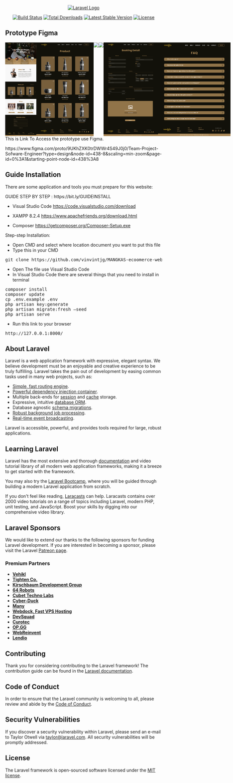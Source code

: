 <p align="center"><a href="https://laravel.com" target="_blank"><img src="https://raw.githubusercontent.com/laravel/art/master/logo-lockup/5%20SVG/2%20CMYK/1%20Full%20Color/laravel-logolockup-cmyk-red.svg" width="400" alt="Laravel Logo"></a></p>

<p align="center">
<a href="https://github.com/laravel/framework/actions"><img src="https://github.com/laravel/framework/workflows/tests/badge.svg" alt="Build Status"></a>
<a href="https://packagist.org/packages/laravel/framework"><img src="https://img.shields.io/packagist/dt/laravel/framework" alt="Total Downloads"></a>
<a href="https://packagist.org/packages/laravel/framework"><img src="https://img.shields.io/packagist/v/laravel/framework" alt="Latest Stable Version"></a>
<a href="https://packagist.org/packages/laravel/framework"><img src="https://img.shields.io/packagist/l/laravel/framework" alt="License"></a>
</p>

## Prototype Figma
<div class="1 -line" style="display: flex;flex-direction: row;align-items: center;">
    <img src="https://github.com/vinvintjg/MANGKAS-ecoomerce-website/blob/main/public/assets/HOME%20PAGE.png" style="height:300px">
    <img src="https://github.com/vinvintjg/MANGKAS-ecoomerce-website/blob/main/public/assets/PRODUCT-PAGE.png" style="height:300px">
    <img src="https://github.com/vinvintjg/MANGKAS-ecoomerce-website/blob/main/public/assets/SHOP-PAGE.png" style="height:300px">
    <img src="https://github.com/vinvintjg/MANGKAS-ecoomerce-website/blob/main/public/assets/SHOP-DETAIL-PAGE.png" style="height:300px">
    <img src="https://github.com/vinvintjg/MANGKAS-ecoomerce-website/blob/main/public/assets/BOOKING-DETAIL.png" style="height:300px">
    <img src="https://github.com/vinvintjg/MANGKAS-ecoomerce-website/blob/main/public/assets/FAQ-Page.png" style="height:300px">
    <div class="2-line" style="display: flex; flex-direction: column; align-items: center;">
        <img src="https://github.com/vinvintjg/MANGKAS-ecoomerce-website/blob/main/public/assets/Contact-Us-Page.png" style="height:150px; width:150px;">
        <img src="https://github.com/vinvintjg/MANGKAS-ecoomerce-website/blob/main/public/assets/LOGIN-PAGE.png" style="height:150px; width:150px;">
    </div>
</div>
This is Link To Access the prototype use Figma.
<p>https://www.figma.com/proto/9UKhZXK0trDWWr4S49J0j0/Team-Project-Sofware-Engineer?type=design&node-id=438-8&scaling=min-zoom&page-id=0%3A1&starting-point-node-id=438%3A8</p>

## Guide Installation
There are some application and tools you must prepare for this website:
<p>GUIDE STEP BY STEP :  https://bit.ly/GUIDEINSTALL</p>

- Visual Studio Code
https://code.visualstudio.com/download

- XAMPP 8.2.4
https://www.apachefriends.org/download.html

- Composer
https://getcomposer.org/Composer-Setup.exe

Step-step Installation:
- Open CMD and select where location document you want to put this file
- Type this in your CMD
<pre>git clone https://github.com/vinvintjg/MANGKAS-ecoomerce-website.git</pre>
- Open The file use Visual Studio Code
- In Visual Studio Code there are several things that you need to install in terminal
<pre>
composer install
composer update
cp .env.example .env
php artisan key:generate
php artisan migrate:fresh –seed
php artisan serve
</pre>
- Run this link to your browser
<pre>http://127.0.0.1:8000/</pre>

## About Laravel

Laravel is a web application framework with expressive, elegant syntax. We believe development must be an enjoyable and creative experience to be truly fulfilling. Laravel takes the pain out of development by easing common tasks used in many web projects, such as:

- [Simple, fast routing engine](https://laravel.com/docs/routing).
- [Powerful dependency injection container](https://laravel.com/docs/container).
- Multiple back-ends for [session](https://laravel.com/docs/session) and [cache](https://laravel.com/docs/cache) storage.
- Expressive, intuitive [database ORM](https://laravel.com/docs/eloquent).
- Database agnostic [schema migrations](https://laravel.com/docs/migrations).
- [Robust background job processing](https://laravel.com/docs/queues).
- [Real-time event broadcasting](https://laravel.com/docs/broadcasting).

Laravel is accessible, powerful, and provides tools required for large, robust applications.

## Learning Laravel

Laravel has the most extensive and thorough [documentation](https://laravel.com/docs) and video tutorial library of all modern web application frameworks, making it a breeze to get started with the framework.

You may also try the [Laravel Bootcamp](https://bootcamp.laravel.com), where you will be guided through building a modern Laravel application from scratch.

If you don't feel like reading, [Laracasts](https://laracasts.com) can help. Laracasts contains over 2000 video tutorials on a range of topics including Laravel, modern PHP, unit testing, and JavaScript. Boost your skills by digging into our comprehensive video library.

## Laravel Sponsors

We would like to extend our thanks to the following sponsors for funding Laravel development. If you are interested in becoming a sponsor, please visit the Laravel [Patreon page](https://patreon.com/taylorotwell).

### Premium Partners

- **[Vehikl](https://vehikl.com/)**
- **[Tighten Co.](https://tighten.co)**
- **[Kirschbaum Development Group](https://kirschbaumdevelopment.com)**
- **[64 Robots](https://64robots.com)**
- **[Cubet Techno Labs](https://cubettech.com)**
- **[Cyber-Duck](https://cyber-duck.co.uk)**
- **[Many](https://www.many.co.uk)**
- **[Webdock, Fast VPS Hosting](https://www.webdock.io/en)**
- **[DevSquad](https://devsquad.com)**
- **[Curotec](https://www.curotec.com/services/technologies/laravel/)**
- **[OP.GG](https://op.gg)**
- **[WebReinvent](https://webreinvent.com/?utm_source=laravel&utm_medium=github&utm_campaign=patreon-sponsors)**
- **[Lendio](https://lendio.com)**

## Contributing

Thank you for considering contributing to the Laravel framework! The contribution guide can be found in the [Laravel documentation](https://laravel.com/docs/contributions).

## Code of Conduct

In order to ensure that the Laravel community is welcoming to all, please review and abide by the [Code of Conduct](https://laravel.com/docs/contributions#code-of-conduct).

## Security Vulnerabilities

If you discover a security vulnerability within Laravel, please send an e-mail to Taylor Otwell via [taylor@laravel.com](mailto:taylor@laravel.com). All security vulnerabilities will be promptly addressed.

## License

The Laravel framework is open-sourced software licensed under the [MIT license](https://opensource.org/licenses/MIT).
